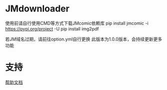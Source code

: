 # JMdownloader

使用前请自行使用CMD等方式下载JMcomic依赖库
pip install jmcomic -i https://pypi.org/project -U
pip install img2pdf

若JM域名过期，请前往option.yml自行更换
此版本为1.0.0版本，会持续更新更多功能

# 支持

[帮助文档](https://astrbot.soulter.top/center/docs/%E5%BC%80%E5%8F%91/%E6%8F%92%E4%BB%B6%E5%BC%80%E5%8F%91/
)
